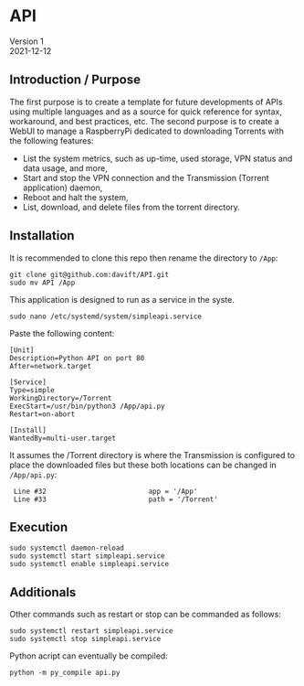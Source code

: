 # API

Version 1 \
2021-12-12

## Introduction / Purpose

The first purpose is to create a template for future developments of APIs using multiple languages and as a source for quick reference for syntax, workaround, and best practices, etc.
The second purpose is to create a WebUI to manage a RaspberryPi dedicated to downloading Torrents with the following features:
- List the system metrics, such as up-time, used storage, VPN status and data usage, and more,
- Start and stop the VPN connection and the Transmission (Torrent application) daemon,
- Reboot and halt the system,
- List, download, and delete files from the torrent directory.

## Installation

It is recommended to clone this repo then rename the directory to `/App`:

```
git clone git@github.com:davift/API.git
sudo mv API /App
```

This application is designed to run as a service in the syste.

```
sudo nano /etc/systemd/system/simpleapi.service
```

Paste the following content:

```
[Unit]
Description=Python API on port 80
After=network.target

[Service]
Type=simple
WorkingDirectory=/Torrent
ExecStart=/usr/bin/python3 /App/api.py
Restart=on-abort

[Install]
WantedBy=multi-user.target
```

It assumes the /Torrent directory is where the Transmission is configured to place the downloaded files but these both locations can be changed in `/App/api.py`:

```
 Line #32                         app = '/App'
 Line #33                         path = '/Torrent'
```

## Execution

```
sudo systemctl daemon-reload
sudo systemctl start simpleapi.service
sudo systemctl enable simpleapi.service
```

## Additionals

Other commands such as restart or stop can be commanded as follows:

```
sudo systemctl restart simpleapi.service
sudo systemctl stop simpleapi.service
```

Python acript can eventually be compiled:

```
python -m py_compile api.py
```
